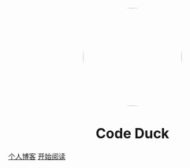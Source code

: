 <p align="center">
    <img src="https://images.cnblogs.com/cnblogs_com/code-duck/1793539/o_200702050019u=210017946,3969352544&fm=26&gp=0.jpg" width="200" height="200"  style ="border-radius: 50%"/>
</p>

<h1 align="center" style = "font-weight:bold">Code Duck</h1>

[个人博客](https://www.cnblogs.com/code-duck/)
[开始阅读](/README.md)